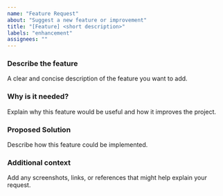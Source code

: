```yaml
---
name: "Feature Request"
about: "Suggest a new feature or improvement"
title: "[Feature] <short description>"
labels: "enhancement"
assignees: ""
---
```


### Describe the feature
A clear and concise description of the feature you want to add.

### Why is it needed?
Explain why this feature would be useful and how it improves the project.

### Proposed Solution
Describe how this feature could be implemented.

### Additional context
Add any screenshots, links, or references that might help explain your request.

